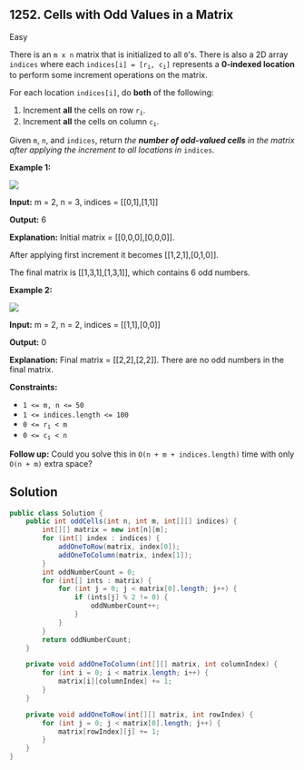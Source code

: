 ## 1252\. Cells with Odd Values in a Matrix

Easy

There is an `m x n` matrix that is initialized to all `0`'s. There is also a 2D array `indices` where each <code>indices[i] = [r<sub>i</sub>, c<sub>i</sub>]</code> represents a **0-indexed location** to perform some increment operations on the matrix.

For each location `indices[i]`, do **both** of the following:

1.  Increment **all** the cells on row <code>r<sub>i</sub></code>.
2.  Increment **all** the cells on column <code>c<sub>i</sub></code>.

Given `m`, `n`, and `indices`, return _the **number of odd-valued cells** in the matrix after applying the increment to all locations in_ `indices`.

**Example 1:**

![](https://assets.leetcode.com/uploads/2019/10/30/e1.png)

**Input:** m = 2, n = 3, indices = [[0,1],[1,1]]

**Output:** 6

**Explanation:** Initial matrix = [[0,0,0],[0,0,0]].

After applying first increment it becomes [[1,2,1],[0,1,0]].

The final matrix is [[1,3,1],[1,3,1]], which contains 6 odd numbers. 

**Example 2:**

![](https://assets.leetcode.com/uploads/2019/10/30/e2.png)

**Input:** m = 2, n = 2, indices = [[1,1],[0,0]]

**Output:** 0

**Explanation:** Final matrix = [[2,2],[2,2]]. There are no odd numbers in the final matrix. 

**Constraints:**

*   `1 <= m, n <= 50`
*   `1 <= indices.length <= 100`
*   <code>0 <= r<sub>i</sub> < m</code>
*   <code>0 <= c<sub>i</sub> < n</code>

**Follow up:** Could you solve this in `O(n + m + indices.length)` time with only `O(n + m)` extra space?

## Solution

```java
public class Solution {
    public int oddCells(int n, int m, int[][] indices) {
        int[][] matrix = new int[n][m];
        for (int[] index : indices) {
            addOneToRow(matrix, index[0]);
            addOneToColumn(matrix, index[1]);
        }
        int oddNumberCount = 0;
        for (int[] ints : matrix) {
            for (int j = 0; j < matrix[0].length; j++) {
                if (ints[j] % 2 != 0) {
                    oddNumberCount++;
                }
            }
        }
        return oddNumberCount;
    }

    private void addOneToColumn(int[][] matrix, int columnIndex) {
        for (int i = 0; i < matrix.length; i++) {
            matrix[i][columnIndex] += 1;
        }
    }

    private void addOneToRow(int[][] matrix, int rowIndex) {
        for (int j = 0; j < matrix[0].length; j++) {
            matrix[rowIndex][j] += 1;
        }
    }
}
```